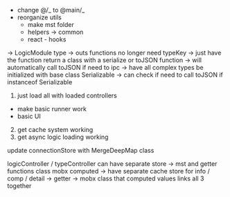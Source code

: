 - change @/_ to @main/_
- reorganize utils
  - make mst folder
  - helpers -> common
  - react - hooks

-> LogicModule type -> outs functions no longer need typeKey
-> just have the function return a class with a serialize or toJSON function
-> will automatically call toJSON if need to ipc
-> have all complex types be initialized with base class Serializable
-> can check if need to call toJSON if instanceof Serializable

1. just load all with loaded controllers

- make basic runner work
- basic UI

2. get cache system working
3. get async logic loading working

update connectionStore with MergeDeepMap class

logicController / typeController can have separate store -> mst and getter functions class mobx computed
-> have separate cache store for info / comp / detail
-> getter -> mobx class that computed values links all 3 together
